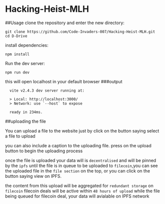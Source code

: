 # Hacking-Heist-MLH

##Usage
clone the repository and enter the new directory:
```shell
git clone https://github.com/Code-Invaders-007/Hacking-Heist-MLH.git
cd D-Drive
```
install dependencies:
```shell
npm install
```
Run the dev server:
```shell
npm run dev
```

this will open localhost in your default browser
###output
```shell
  vite v2.4.3 dev server running at:

  > Local: http://localhost:3000/
  > Network: use `--host` to expose

  ready in 234ms.
```

##uploading the file

You can upload a file to the website just by click on the button saying select a file to upload

you can also include a caption to the uploading file.
press on the upload button to begin the uploading process 

once the file is uploaded your data will is `decentralised` and will be pinned by the `ipfs` until the file is in queue to be uploaded to `filecoin`,you can see the uploaded file in the `file section` on the top, or you can click on the button saying view on IPFS.

the content from this upload will be aggregated for `redundant storage` on `filecoin` 
filecoin deals will be active within `48 hours of upload`
while the file being queued for filecoin deal, your data will avialable on IPFS network
 
